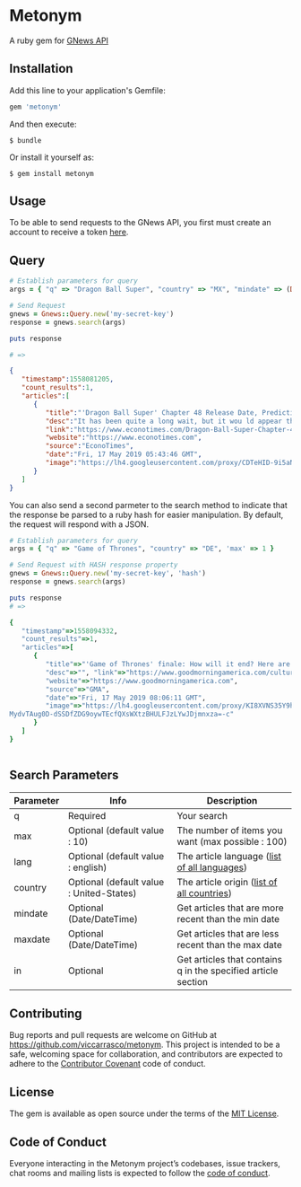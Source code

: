 # Metonym

A ruby gem for [GNews API](https://gnews.io)


## Installation

Add this line to your application's Gemfile:

```ruby
gem 'metonym'
```

And then execute:

    $ bundle

Or install it yourself as:

    $ gem install metonym

## Usage

To be able to send requests to the GNews API, you first must create an account to receive a token [here](https://gnews.io/register.php).

## Query
```ruby
# Establish parameters for query
args = { "q" => "Dragon Ball Super", "country" => "MX", "mindate" => (DateTime.now - 2), 'max' => 1 }

# Send Request
gnews = Gnews::Query.new('my-secret-key')
response = gnews.search(args)

puts response

# =>
```

```json
{  
   "timestamp":1558081205,
   "count_results":1,
   "articles":[  
      {  
         "title":"'Dragon Ball Super' Chapter 48 Release Date, Predictions: Moro Not the Real Villain, Truth Revealed?",
         "desc":"It has been quite a long wait, but it wou ld appear that Dragon Ball Super Chapter 48 will be coming out soon. Along with it is rumored to be a huge bombshell ...",
         "link":"https://www.econotimes.com/Dragon-Ball-Super-Chapter-48-Release-Date-Predictions-Moro-Not-the-Real-Villain-Truth-Revealed-1538175",
         "website":"https://www.econotimes.com",
         "source":"EconoTimes",
         "date":"Fri, 17 May 2019 05:43:46 GMT",
         "image":"https://lh4.googleusercontent.com/proxy/CDTeHID-9i5aNWFXTOImYAOOBAFyv8R_QewR4cwP38bycKmVpNS8W-dawVxxumt8FhuzPjXhql8c1y36tkmTaEBW5bCUhryqWH-RBtLnScf_-X8QNL-899A9Sxh2BRpN4Pkp=-c"
      }
   ]
}
```

You can also send a second parmeter to the search method to indicate that the response be parsed to a ruby hash for easier manipulation. By default, the request will respond with a JSON.

```ruby
# Establish parameters for query
args = { "q" => "Game of Thrones", "country" => "DE", 'max' => 1 }

# Send Request with HASH response property
gnews = Gnews::Query.new('my-secret-key', 'hash') 
response = gnews.search(args)

puts response
# =>

{
   "timestamp"=>1558094332, 
   "count_results"=>1, 
   "articles"=>[
      {
         "title"=>"'Game of Thrones' finale: How will it end? Here are a few theories", 
         "desc"=>"", "link"=>"https://www.goodmorningamerica.com/culture/story/game-thrones-finale-popular-theories-end-63057785", 
         "website"=>"https://www.goodmorningamerica.com", 
         "source"=>"GMA", 
         "date"=>"Fri, 17 May 2019 08:06:11 GMT", 
         "image"=>"https://lh4.googleusercontent.com/proxy/KI8XVNS35Y9hvR55LjjCwpjB4zTUcQxQb5N3H41bc4JRvdcz5qZCIDG2bFHyO6WxqhdVQ5qc5TxPsoqaObiZsY9sqjZRvrsQ7qEdLewSS272opiVWH5S
MydvTAug0D-dSSDfZDG9oywTEcfQXsWXtzBHULFJzLYwJDjmnxza=-c"
      }
   ]
}



```

## Search Parameters
| Parameter 	| Info   	                                | Description
|---	        |---	                                    |---
|  q	        |  Required                                 | Your search
|  max	        |  Optional (default value : 10)	        | The number of items you want (max possible : 100)
|  lang 	    |  Optional (default value : english) 	    | The article language ([list of all languages](https://gnews.io/documentation.php#NationList))
|  country	    |  Optional (default value : United-States) | The article origin ([list of all countries](https://gnews.io/documentation.php#NationList))
|  mindate 	    |  Optional (Date/DateTime)                 | Get articles that are more recent than the min date
|  maxdate	    |  Optional (Date/DateTime)                 | Get articles that are less recent than the max date
|  in 	        |  Optional 	                            | Get articles that contains q in the specified article section

## Contributing

Bug reports and pull requests are welcome on GitHub at https://github.com/viccarrasco/metonym. This project is intended to be a safe, welcoming space for collaboration, and contributors are expected to adhere to the [Contributor Covenant](http://contributor-covenant.org) code of conduct.

## License

The gem is available as open source under the terms of the [MIT License](https://opensource.org/licenses/MIT).

## Code of Conduct

Everyone interacting in the Metonym project’s codebases, issue trackers, chat rooms and mailing lists is expected to follow the [code of conduct](https://github.com/viccarrasco/metonym/blob/master/CODE_OF_CONDUCT.md).
